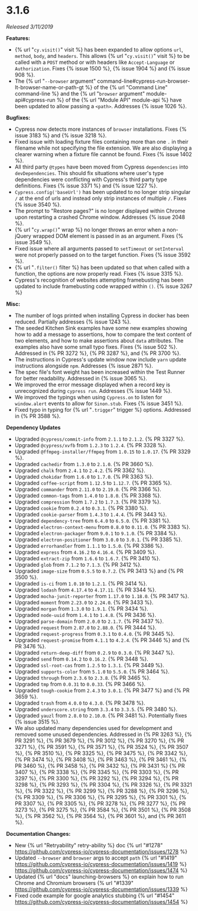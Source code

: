 # 3.1.6

*Released 3/11/2019*

**Features:**

- {% url "`cy.visit()`" visit %} has been expanded to allow options `url`, `method`, `body`, and `headers`. This allows {% url "`cy.visit()`" visit %} to be called with a `POST` method or with headers like `Accept-Language` or `Authorization`. Fixes {% issue 1500 %}, {% issue 1904 %} and {% issue 908 %}.
- The {% url "`--browser` argument" command-line#cypress-run-browser-lt-browser-name-or-path-gt %} of the {% url "Command Line" command-line %} and the {% url "`browser` argument" module-api#cypress-run %} of the {% url "Module API" module-api %} have been updated to allow passing a `<path>`. Addresses {% issue 1026 %}.

**Bugfixes:**

- Cypress now detects more instances of `browser` installations. Fixes {% issue 3183 %} and {% issue 3218 %}.
- Fixed issue with loading fixture files containing more than one `.` in their filename while not specifying the file extension. We are also displaying a clearer warning when a fixture file cannot be found. Fixes {% issue 1402 %}.
- All third party `@types` have been moved from Cypress `dependencies` into `devDependencies`. This should fix situations where user's type dependencies were conflicting with Cypress's third party type definitions. Fixes {% issue 3371 %} and {% issue 1227 %}.
- `Cypress.config('baseUrl')` has been updated to no longer strip singular `/` at the end of urls and instead only strip instances of multiple `/`. Fixes {% issue 3540 %}.
- The prompt to "Restore pages?" is no longer displayed within Chrome upon restarting a crashed Chrome window. Addresses {% issue 2048 %}.
- {% url "`cy.wrap()`" wrap %} no longer throws an error when a non-jQuery wrapped DOM element is passed in as an argument. Fixes {% issue 3549 %}.
- Fixed issue where all arguments passed to `setTimeout` or `setInterval` were not properly passed on to the target function. Fixes {% issue 3592 %}.
- {% url "`.filter()` filter %} has been updated so that when called with a function, the options are now properly read. Fixes {% issue 3315 %}.
- Cypress's recognition of websites attempting framebusting has been updated to include framebusting code wrapped within `()`. {% issue 3267 %}

**Misc:**

- The number of logs printed when installing Cypress in docker has been reduced. Partially addresses {% issue 1243 %}.
- The seeded Kitchen Sink examples have some new examples showing how to add a message to assertions, how to compare the text content of two elements, and how to make assertions about `data` attributes. The examples also have some small typo fixes. Fixes {% issue 502 %}. Addressed in {% PR 3272 %}, {% PR 3287 %}, and {% PR 3700 %}.
- The instructions in Cypress's update window now include `yarn` update instructions alongside `npm`. Addresses {% issue 2871 %}.
- The spec file's font weight has been increased within the Test Runner for better readability. Addressed in {% issue 3065 %}.
- We improved the error message displayed when a record key is unrecognized during `cypress run`. Addresses {% issue 1449 %}.
- We improved the typings when using `Cypress.on` to listen for `window.alert` events to allow for `Sinon.stub`. Fixes {% issue 3451 %}.
- Fixed typo in typing for {% url "`.trigger`" trigger %} options. Addressed in {% PR 3588 %}.

**Dependency Updates**

- Upgraded `@cypress/commit-info` from `2.1.1` to `2.1.2`. {% PR 3327 %}.
- Upgraded `@cypress/xvfb` from `1.2.3` to `1.2.4`. {% PR 3328 %}.
- Upgraded `@ffmpeg-installer/ffmpeg` from `1.0.15` to `1.0.17`. {% PR 3329 %}.
- Upgraded `cachedir` from `1.3.0` to `2.1.0`. {% PR 3660 %}.
- Upgraded `chalk` from `2.4.1` to `2.4.2`. {% PR 3362 %}.
- Upgraded `chokidar` from `1.6.0` to `1.7.0`. {% PR 3363 %}.
- Upgraded `coffee-script` from `1.12.5` to `1.12.7`. {% PR 3365 %}.
- Upgraded `commander` from `2.11.0` to `2.19.0`. {% PR 3366 %}.
- Upgraded `common-tags` from `1.4.0` to `1.8.0`. {% PR 3368 %}.
- Upgraded `compression` from `1.7.2` to `1.7.3`. {% PR 3379 %}.
- Upgraded `cookie` from `0.2.4` to `0.3.1`. {% PR 3380 %}.
- Upgraded `cookie-parser` from `1.4.3` to `1.4.4`. {% PR 3443 %}.
- Upgraded `dependency-tree` from `6.4.0` to `6.5.0`. {% PR 3381 %}.
- Upgraded `electron-context-menu` from `0.8.0` to `0.11.0`. {% PR 3383 %}.
- Upgraded `electron-packager` from `9.0.1` to `9.1.0`. {% PR 3384 %}.
- Upgraded `electron-positioner` from `3.0.0` to `3.0.1`. {% PR 3385 %}.
- Upgraded `errorhandler` from `1.1.1` to `1.5.0`. {% PR 3386 %}.
- Upgraded `express` from `4.16.2` to `4.16.4`. {% PR 3409 %}.
- Upgraded `extract-zip` from `1.6.6` to `1.6.7`. {% PR 3410 %}.
- Upgraded `glob` from `7.1.2` to `7.1.3`. {% PR 3412 %}.
- Upgraded `image-size` from `0.5.5` to `0.7.2`. {% PR 3413 %} and {% PR 3500 %}.
- Upgraded `is-ci` from `1.0.10` to `1.2.1`. {% PR 3414 %}.
- Upgraded `lodash` from `4.17.4` to `4.17.11`. {% PR 3344 %}.
- Upgraded `mocha-junit-reporter` from `1.17.0` to `1.18.0`. {% PR 3417 %}.
- Upgraded `moment` from `2.23.0` to `2.24.0`. {% PR 3433 %}.
- Upgraded `morgan` from `1.3.0` to `1.9.1`. {% PR 3434 %}.
- Upgraded `node-uuid` from `1.4.1` to `1.4.8`. {% PR 3436 %}.
- Upgraded `parse-domain` from `2.0.0` to `2.1.7`. {% PR 3437 %}.
- Upgraded `request` from `2.87.0` to `2.88.0`. {% PR 3444 %}.
- Upgraded `request-progress` from `0.3.1` to `0.4.0`. {% PR 3445 %}.
- Upgraded `request-promise` from `4.1.1` to `4.2.4`. {% PR 3446 %} and {% PR 3476 %}.
- Upgraded `return-deep-diff` from `0.2.9` to `0.3.0`. {% PR 3447 %}.
- Upgraded `send` from `0.14.2` to `0.16.2`. {% PR 3448 %}.
- Upgraded `ssl-root-cas` from `1.2.5` to `1.3.1`. {% PR 3449 %}.
- Upgraded `supports-color` from `5.1.0` to `5.5.0`. {% PR 3464 %}.
- Upgraded `through` from `2.3.6` to `2.3.8`. {% PR 3465 %}.
- Upgraded `tmp` from `0.0.31` to `0.0.33`. {% PR 3466 %}.
- Upgraded `tough-cookie` from `2.4.3` to `3.0.1`. {% PR 3477 %} and {% PR 3659 %}.
- Upgraded `trash` from `4.0.0` to `4.3.0`. {% PR 3478 %}.
- Upgraded `underscore.string` from `3.3.4` to `3.3.5`. {% PR 3480 %}.
- Upgraded `yauzl` from `2.8.0` to `2.10.0`. {% PR 3481 %}. Potentially fixes {% issue 3515 %}.
- We also updated many dependencies used for development and removed some unused dependencies. Addressed in {% PR 3263 %}, {% PR 3291 %}, {% PR 3679 %}, {% PR 3012 %}, {% PR 3270 %}, {% PR 3271 %}, {% PR 3591 %}, {% PR 3571 %}, {% PR 3524 %}, {% PR 3507 %}, {% PR 3510 %}, {% PR 3325 %}, {% PR 3475 %}, {% PR 3342 %}, {% PR 3474 %}, {% PR 3408 %}, {% PR 3463 %}, {% PR 3461 %}, {% PR 3460 %}, {% PR 3458 %}, {% PR 3432 %}, {% PR 3431 %} {% PR 3407 %}, {% PR 3338 %}, {% PR 3345 %}, {% PR 3303 %}, {% PR 3297 %}, {% PR 3300 %}, {% PR 3292 %}, {% PR 3294 %}, {% PR 3298 %}, {% PR 3293 %}, {% PR 3304 %}, {% PR 3326 %}, {% PR 3321 %}, {% PR 3322 %}, {% PR 3299 %}, {% PR 3288 %}, {% PR 3296 %}, {% PR 3309 %}, {% PR 3306 %}, {% PR 3295 %}, {% PR 3301 %}, {% PR 3307 %}, {% PR 3305 %}, {% PR 3278 %}, {% PR 3277 %}, {% PR 3273 %}, {% PR 3275 %}, {% PR 3584 %}, {% PR 3501 %}, {% PR 3508 %}, {% PR 3562 %}, {% PR 3564 %}, {% PR 3601 %}, and {% PR 3611 %}.

**Documentation Changes:**

- New {% url "Retryability" retry-ability %} doc {% url "#1278" https://github.com/cypress-io/cypress-documentation/issues/1278 %}
- Updated `--browser` and `browser` args to accept `path` {% url "#1419" https://github.com/cypress-io/cypress-documentation/issues/1419 %}
https://github.com/cypress-io/cypress-documentation/issues/1474 %}
- Updated {% url "docs" launching-browsers %} on explain how to run Chrome and Chromium browsers {% url "#1339" https://github.com/cypress-io/cypress-documentation/issues/1339 %}
- Fixed code example for google analytics stubbing {% url "#1454" https://github.com/cypress-io/cypress-documentation/issues/1454 %}